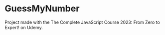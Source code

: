 # GuessMyNumber
Project made with the The Complete JavaScript Course 2023: From Zero to Expert! on Udemy.

